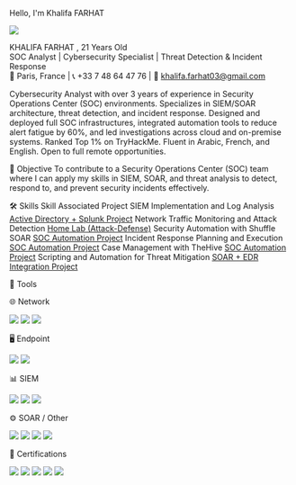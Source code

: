 Hello, I'm Khalifa FARHAT 

<a href="[https://linkedin.com](https://www.linkedin.com/in/khalifa-farhat-72783622a/)"><img src="https://img.shields.io/badge/-LinkedIn-0072b1?&style=for-the-badge&logo=linkedin&logoColor=white" /></a>



KHALIFA FARHAT , 21 Years Old  
SOC Analyst | Cybersecurity Specialist | Threat Detection & Incident Response  
📍 Paris, France | 📞 +33 7 48 64 47 76 | 📧 khalifa.farhat03@gmail.com 



Cybersecurity Analyst with over 3 years of experience in Security Operations Center (SOC) environments. Specializes in SIEM/SOAR architecture, threat detection, and incident response. Designed and deployed full SOC infrastructures, integrated automation tools to reduce alert fatigue by 60%, and led investigations across cloud and on-premise systems. Ranked Top 1% on TryHackMe. Fluent in Arabic, French, and English. Open to full remote opportunities.




🎯 Objective
To contribute to a Security Operations Center (SOC) team where I can apply my skills in SIEM, SOAR, and threat analysis to detect, respond to, and prevent security incidents effectively.


🛠️ Skills
Skill	Associated Project
SIEM Implementation and Log Analysis	<a href="https://google.com">Active Directory + Splunk Project</a>
Network Traffic Monitoring and Attack Detection	<a href="https://google.com">Home Lab (Attack-Defense)</a>
Security Automation with Shuffle SOAR	<a href="https://google.com">SOC Automation Project</a>
Incident Response Planning and Execution	<a href="https://google.com">SOC Automation Project</a>
Case Management with TheHive	<a href="https://google.com">SOC Automation Project</a>
Scripting and Automation for Threat Mitigation	<a href="https://google.com">SOAR + EDR Integration Project</a>


🧰 Tools

🌐 Network
<div> <img src="https://img.shields.io/badge/-Wireshark-1679A7?&style=for-the-badge&logo=Wireshark&logoColor=white" /> <img src="https://img.shields.io/badge/-Suricata-EF3B2D?&style=for-the-badge&logo=Suricata&logoColor=white" /> <img src="https://img.shields.io/badge/-Zeek-777BB4?&style=for-the-badge&logo=Zeek&logoColor=white" /> </div>

🖥️ Endpoint
<div> <img src="https://img.shields.io/badge/-Microsoft_Defender_for_Endpoint-00A4EF?&style=for-the-badge&logo=Microsoft&logoColor=white" /> <img src="https://img.shields.io/badge/-Velociraptor-4B275F?&style=for-the-badge&logo=Velociraptor&logoColor=white" /> </div>

📊 SIEM
<div> <img src="https://img.shields.io/badge/-Microsoft_Sentinel-0078D4?&style=for-the-badge&logo=Microsoft&logoColor=white" /> <img src="https://img.shields.io/badge/-Splunk-000000?&style=for-the-badge&logo=Splunk&logoColor=white" /> <img src="https://img.shields.io/badge/-Elastic-005571?&style=for-the-badge&logo=Elastic&logoColor=white" /> </div>

⚙️ SOAR / Other
<div> <img src="https://img.shields.io/badge/-Shuffle_SOAR-800000?&style=for-the-badge&logoColor=white" /> <img src="https://img.shields.io/badge/-TheHive-FFCC00?&style=for-the-badge&logoColor=black" /> <img src="https://img.shields.io/badge/-Wazuh-005666?&style=for-the-badge&logoColor=white" /> <img src="https://img.shields.io/badge/-Sysmon-5C2D91?&style=for-the-badge&logo=windows&logoColor=white" /> </div>

📜 Certifications
<div> <img src="https://img.shields.io/badge/-eCIR%20(INE%20Security)-0F4C81?&style=for-the-badge&logoColor=white" /> <img src="https://img.shields.io/badge/-CySA%2B-003366?&style=for-the-badge&logo=CompTIA&logoColor=white" /> <img src="https://img.shields.io/badge/-Security%2B-FF0000?&style=for-the-badge&logo=CompTIA&logoColor=white" /> <img src="https://img.shields.io/badge/-CDSA%20(Hack%20The%20Box)-006400?&style=for-the-badge&logoColor=white" /> <img src="https://img.shields.io/badge/-CCD%20(Hack%20The%20Box)-000080?&style=for-the-badge&logoColor=white" /> </div>
